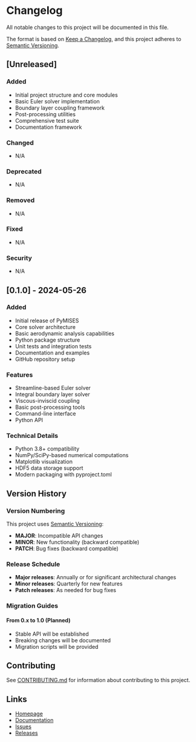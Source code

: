 # Changelog

All notable changes to this project will be documented in this file.

The format is based on [Keep a Changelog](https://keepachangelog.com/en/1.0.0/),
and this project adheres to [Semantic Versioning](https://semver.org/spec/v2.0.0.html).

## [Unreleased]

### Added
- Initial project structure and core modules
- Basic Euler solver implementation
- Boundary layer coupling framework
- Post-processing utilities
- Comprehensive test suite
- Documentation framework

### Changed
- N/A

### Deprecated
- N/A

### Removed
- N/A

### Fixed
- N/A

### Security
- N/A

## [0.1.0] - 2024-05-26

### Added
- Initial release of PyMISES
- Core solver architecture
- Basic aerodynamic analysis capabilities
- Python package structure
- Unit tests and integration tests
- Documentation and examples
- GitHub repository setup

### Features
- Streamline-based Euler solver
- Integral boundary layer solver
- Viscous-inviscid coupling
- Basic post-processing tools
- Command-line interface
- Python API

### Technical Details
- Python 3.8+ compatibility
- NumPy/SciPy-based numerical computations
- Matplotlib visualization
- HDF5 data storage support
- Modern packaging with pyproject.toml

## Version History

### Version Numbering

This project uses [Semantic Versioning](https://semver.org/):
- **MAJOR**: Incompatible API changes
- **MINOR**: New functionality (backward compatible)
- **PATCH**: Bug fixes (backward compatible)

### Release Schedule

- **Major releases**: Annually or for significant architectural changes
- **Minor releases**: Quarterly for new features
- **Patch releases**: As needed for bug fixes

### Migration Guides

#### From 0.x to 1.0 (Planned)
- Stable API will be established
- Breaking changes will be documented
- Migration scripts will be provided

## Contributing

See [CONTRIBUTING.md](CONTRIBUTING.md) for information about contributing to this project.

## Links

- [Homepage](https://github.com/yourusername/PyMISES)
- [Documentation](https://pymises.readthedocs.io/)
- [Issues](https://github.com/yourusername/PyMISES/issues)
- [Releases](https://github.com/yourusername/PyMISES/releases)
